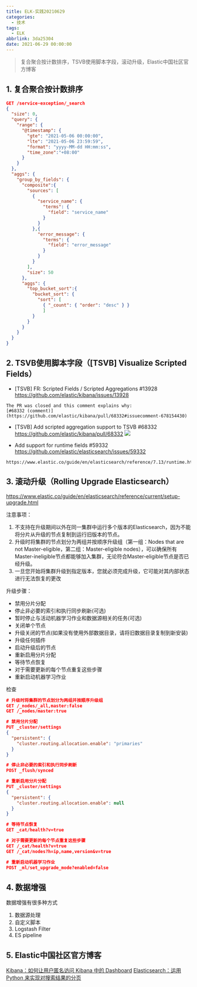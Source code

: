```yaml
---
title: ELK-实践20210629
categories:
  - 技术
tags:
  - ELK
abbrlink: 3da25304
date: 2021-06-29 00:00:00
---
```


> 复合聚合按计数排序，TSVB使用脚本字段，滚动升级，Elastic中国社区官方博客

<!-- more -->

## 1. 复合聚合按计数排序

```json
GET /service-exception/_search
{
  "size": 0,
  "query": {
    "range": {
      "@timestamp": {
        "gte": "2021-05-06 00:00:00",
        "lte": "2021-05-06 23:59:59",
        "format": "yyyy-MM-dd HH:mm:ss",
        "time_zone":"+08:00"
      }
    }
  },
  "aggs": {
    "group_by_fields": {
      "composite":{
        "sources": [
          {
            "service_name": {
              "terms": {
                "field": "service_name"
              }
            }
          },{
            "error_message": {
              "terms": {
                "field": "error_message"
              }
            }
          }
        ],
        "size": 50
      },
      "aggs": {
        "top_bucket_sort":{
          "bucket_sort": {
            "sort": [
              { "_count": { "order": "desc" } }
              ]
          }
        }
      }
    }
  }
}
```

## 2. TSVB使用脚本字段（[TSVB] Visualize Scripted Fields）

* [TSVB] FR: Scripted Fields / Scripted Aggregations #13928
https://github.com/elastic/kibana/issues/13928
```
The PR was closed and this comment explains why:
[#68332 (comment)](https://github.com/elastic/kibana/pull/68332#issuecomment-678154430)
```

* [TSVB] Add scripted aggregation support to TSVB #68332
https://github.com/elastic/kibana/pull/68332
![](https://gitee.com/lights8080/lights8080-oss/raw/master/2021/09/wD3Y9X.png)

* Add support for runtime fields #59332
https://github.com/elastic/elasticsearch/issues/59332

```
https://www.elastic.co/guide/en/elasticsearch/reference/7.13/runtime.html
```

## 3. 滚动升级（Rolling Upgrade Elasticsearch）
https://www.elastic.co/guide/en/elasticsearch/reference/current/setup-upgrade.html

注意事项：
1. 不支持在升级期间以外在同一集群中运行多个版本的Elasticsearch，因为不能将分片从升级的节点复制到运行旧版本的节点。
2. 升级时将集群的节点划分为两组并按顺序升级组（第一组：Nodes that are not Master-eligible，第二组：Master-eligible nodes），可以确保所有Master-ineligible节点都能够加入集群，无论符合Master-eligible节点是否已经升级。
3. 一旦您开始将集群升级到指定版本，您就必须完成升级，它可能对其内部状态进行无法恢复的更改



升级步骤：
* 禁用分片分配
* 停止非必要的索引和执行同步刷新(可选)
* 暂时停止与活动机器学习作业和数据源相关的任务(可选)
* 关闭单个节点
* 升级关闭的节点(如果没有使用外部数据目录，请将旧数据目录复制到新安装)
* 升级任何插件
* 启动升级后的节点
* 重新启用分片分配
* 等待节点恢复
* 对于需要更新的每个节点重复这些步骤
* 重新启动机器学习作业


检查
```json
# 升级时将集群的节点划分为两组并按顺序升级组
GET /_nodes/_all,master:false
GET /_nodes/master:true

# 禁用分片分配
PUT _cluster/settings
{
  "persistent": {
    "cluster.routing.allocation.enable": "primaries"
  }
}

# 停止非必要的索引和执行同步刷新
POST _flush/synced

# 重新启用分片分配
PUT _cluster/settings
{
  "persistent": {
    "cluster.routing.allocation.enable": null
  }
}

# 等待节点恢复
GET _cat/health?v=true

# 对于需要更新的每个节点重复这些步骤
GET /_cat/health?v=true
GET /_cat/nodes?h=ip,name,version&v=true

# 重新启动机器学习作业
POST _ml/set_upgrade_mode?enabled=false

```

## 4. 数据增强
数据增强有很多种方式
1. 数据源处理
2. 自定义脚本
3. Logstash Filter
4. ES pipeline


## 5. Elastic中国社区官方博客
[Kibana：如何让用户匿名访问 Kibana 中的 Dashboard](https://elasticstack.blog.csdn.net/article/details/118152293)
[Elasticsearch：运用 Python 来实现对搜索结果的分页](https://elasticstack.blog.csdn.net/article/details/117187064)

